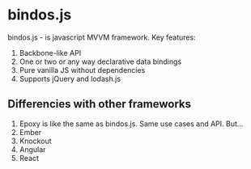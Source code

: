 # bindos.js

bindos.js - is javascript MVVM framework. Key features:

 1.  Backbone-like API
 2.  One or two or any way declarative data bindings
 3.  Pure vanilla JS without dependencies
 4.  Supports jQuery and lodash.js

## Differencies with other frameworks 

 1. Epoxy is like the same as bindos.js. Same use cases and API. But...
 2. Ember
 3. Knockout
 4. Angular
 5. React
